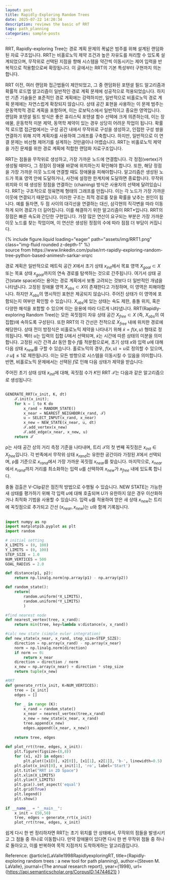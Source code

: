 ```yaml
---
layout: post
title: Rapidly-Exploring Random Trees
date: 2025-07-22 14:20:34
description: reviews the basic of RRT
tags: path_planning
categories: sample-posts
---
```


RRT, Rapidly-exploring Tree는 경로 계획 문제의 폭넓은 범주를 위해 설계된 랜덤화된 자료 구조입니다. RRT는 비홀로노믹 제약 조건과 높은 자유도를 처리할 수 있도록 설계되었으며, 무작위로 선택된 지점을 향해 시스템을 약간씩 이동시키는 제어 입력을 반복적으로 적용함으로써 확장됩니다. 이 글에서는 RRT의 기본 특성부터 구현까지 의논합니다. 


RRT 이전, 여러 랜덤화 접근법들이 제안되었고, 그 중 랜덤화된 포텐셜 필드 알고리즘과 확률적 로드맵 알고리즘이 일반적인 경로 계획 문제에 성공적으로 적용되었습니다. 하지만 기존 기술들은 표준적인 경로 계획에는 강력하지만, 일반적으로 비홀로노믹 경로 계획 문제에는 자연스럽게 확장되지 않습니다. 상태 공간 표현을 사용하는 이 문제 범주는 운동역학적 경로 계획을 포함하며, 이는 로보틱스에서 일반적이고 중요한 영역입니다. 랜덤화 포텐셜 필드 방식은 좋은 휴리스틱 포텐셜 함수 선택에 크게 의존하는데, 이는 장애물, 운동학적 미분 제약, 동역학 제약이 있는 경우 상당히 어려운 작업이 됩니다. 확률적 로드맵 접근법에서는 구성 공간 내에서 무작위로 구성을 생성하고, 인접한 구성 쌍을 연결하기 위해 지역 계획자를 사용하여 그래프를 구축합니다. 하지만, 일반적으로 이 연결 문제는 비선형 제어기를 설계하는 것만큼이나 어렵습니다. RRT는 비홀로노믹 제약을 가진 문제를 위한 경로 계획에 적합한 랜덤화 자료구조입니다.


RRT는 점들을 무작위로 생성하고, 가장 가까운 노드에 연결합니다. 각 정점(vertex)가 생성될 때마다, 그 정점이 장애물 바깥에 위치하는지 확인해야 합니다. 또한, 해당 정점을 가장 가까운 이웃 노드에 연결할 때도 장애물을 피해야합니다. 알고리즘은 생성된 노드가 목표 영역 안에 도달하거나, 사전에 설정한 한계치에 도달하면 종료합니다. 무작위 위치와 이 때 생성된 정점을 연결하는 (chaining) 방식은 사용자의 선택에 달려있습니다. RRT는 구조적으로 정육면체 형태의 그래프를 만듭니다. 이는 각 노드가 가장 가까운 이웃에 연결되기 때문입니다. 이러한 구조는 최적 경로를 찾을 확률을 낮추는 원인이 됩니다. 예를 들자면, 두 점 사이의 대각선을 연결하는 대신, 삼각현의 직각변을 따라 이동하게 되어 경로가 더 길어집니다. 이를 해결하기 위한 알고리즘이 RRT*입니다. RRT의 장점은 빠른 속도와 간단한 구현입니다. 가장 많은 연산이 요구되는 부분은 가장 가까운 이웃 노드를 찾는 작업이며, 이 연산은 생성된 정점의 수에 따라 점점 더 부담이 커집니다. 


<div class="row mt-3">
  <div class="col-sm mt-3 mt-md-0">
    {% include figure.liquid 
      loading="eager" 
      path="assets/img/RRT1.png" 
      class="img-fluid rounded z-depth-1" 
    %}
  </div>
</div>
<div class="caption">
  source from https://www.linkedin.com/pulse/rrt-rapidly-exploring-random-tree-python-based-animesh-sarkar-xrqrc
</div>


경로 계획은 일반적으로 메트릭 공간 $X$에서 초기 상태 $x_{init}$에서 목표 영역 $X_{goal} \subset X$ 또는 목표 상태 $x_{goal}$까지의 연속 경로를 탐색하는 것으로 간주됩니다. 여기서 상태 공간(state space)라는 용어는 경로 계획에서 보통 고려되는 것보다 더 일반적인 개념을 나타냅니다. 고정된 장애물 영역 $X_{obs} \subset X$이 존재한다고 가정하며, 이 영역은 피해야합니다. 하지만 $X_{obs}$의 명시적인 표현은 제공되지 않습니다. 주어진 상태가 이 영역에 포함되는지 여부만 확인할 수 있습니다. $X_{obs}$에 있는 상태는 속도 제한, 충돌 위치, 혹은 다양한 해석을 포함할 수 있으며 이는 응용에 따라 다르게 나타냅니다. RRT(Rapidly-exploring Random Tree)는 모든 꼭짓점이 자유 상태 공간 $X_{free} \subset X$ (즉, $X_{obs}$의 여집합)에 속하도록 구성된다. 또한 RRT의 각 간선은 전적으로 $X_{free}$ 내에 위치한 경로에 해당한다. 상태 전이 방정식은 비홀로노믹 제약을 나타내기 위해 $\dot{x} = f(x, u)$ 형태로 정의됩니다. 벡터 $u$는 입력의 집합 $U$에서 선택되며, $\dot{x}$는 시간에 따른 상태의 미분을 의미합니다. 고정된 시간 간격 $\Delta t$ 동안 함수 $f$를 적분함으로써, 초기 상태 $x$와 입력 $u$에 대해 다음 상태 $x_{new}$를 구할 수 있습니다. 홀로노믹의 경우, $f(x, u) = u$로 정의할 수 있으며, $\|u\| \leq 1$로 제한됩니다. 이는 모든 방향으로 시스템을 이동시킬 수 있음을 의미합니다. 반면, 비홀로노믹 문제에서는 선택된 $f$로 인해 다음 상태가 제약을 받습니다: 


주어진 초기 상태 상태 $x_{init}$에 대해, 꼭짓점 수가 $K$인 RRT $\mathcal{T}$는 다음과 같은 알고리즘으로 생성됩니다: 

``` python
    
GENERATE_RRT(x_init, K, dt)
    𝒯.init(x_init);
    for k = 1 to K do
        x_rand = RANDOM_STATE()
        x_near = NEAREST_NEIGHBOR(x_rand, 𝒯)
        u = SELECT_INPUT(x_rand, x_near)
        x_new = NEW_STATE(x_near, u, dt)
        𝒯.add_vertex(x_new)
        𝒯.add_edge(x_near, x_new, u)
    return 𝒯

```

ρ는 사태 공간 상의 거리 측정 기준을 나타내며, 트리 $\mathcal{T}$의 첫 번째 꼭짓점은 $x_{init} \in X_{free}$입니다. 각 반족에서 무작위 상태 $x_{rand}$는 유한한 공간이라 가정된 $X$에서 선택되며, ρ를 기준으로 $x_{rand}$에서 가장 가까운 꼭짓점 $x_{near}$를 찾습니다. 마지막으로, $x_{near}$에서 $x_{rand}$까지 거리를 최소화하는 입력 $u$를 선택하여 $x_{new}$가 $x_{free}$ 내에 있도록 합니다.

충돌 검출은 V-Clip같은 점진적 방법으로 수행될 수 있습니다. NEW STATE는 가능한 새 상태를 평가하기 위해 각 입력 $u$에 대해 호출되며 $U$가 유한하지 않은 경우 이산화하거나 최적화 기법을 사용할 수 있습니다. 입력 $u$를 적용하여 얻은 새 상태 $x_{new}$는 트리에 꼭짓점으로 추가되고 간선 $(x_{near}, x_{new})$는 $u$와 함께 기록됩니다. 


```python

import numpy as np
import matplotpib.pyplot as plt
import random

# initial setting
X_LIMITS = (0, 100)
Y_LIMITS = (0, 100)
STEP_SIZE = 1.0
NUM_VERTICES = 500
GOAL_RADIUS = 2.0

def distance(p1, p2):
    return np.linalg.norm(np.array(p1) - np.array(p2))

def random_state():
    return(
        random.uniform(*X_LIMITS),
        random.uniform(*Y_LIMITS)
        )

#find nearest node
def nearest_vertex(tree, x_rand):
    return min(tree, key=lambda v:distance(v, x_rand))

#calc new state (simple euler integration)
def new_state(x_near, x_rand, step_size=STEP_SIZE):
    direction = np.array(x_rand) - np.array(x_near)
    norm = np.linalg.norm(direction)
    if norm == 0:
        return x_near
    direction = direction / norm
    x_new = np.array(x_near) + direction * step_size
    return tuple(x_new)

#RRT
def generate_rrt(x_init, K=NUM_VERTICES):
    tree = [x_init]
    edges = []
    
    for _ in range (K):
        x_rand = random_state()
        x_near = nearest_vertex(tree,x_rand)
        x_new = new_state(x_near, x_rand)
        tree.append(x_new)
        edges.append((x_near, x_new))
        
    return tree, edges
    
def plot_rrt(tree, edges, x_init):
    plt.figure(figsize=(8,8))
    for (x1, x2) in edges:
        plt.plot([x1[0], x2[0]], [x1[1], x2[1]], 'b-', linewidth=0.5)
    plt.plot(x_init[0], x_init[1], 'ro', label='Start')
    plt.title("RRT in 2D Space")
    plt.xlim(X_LIMITS)
    plt.ylim(Y_LIMITS)
    plt.gca().set_aspect('equal')
    plt.grid(True)
    plt.legend()
    plt.show()
        
if __name__ = "__main__":
    x_init = (50,50)
    tree, edges = generate_rrt(x_init)
    plot_rrt(tree, edges, x_init)

```

쉽게 다시 한 번 정리하자면 RRT는 초기 위치를 안 상태에서, 무작위의 점들을 발생시키고 그 점들 중 하나로 이동합니다. 만약 장애물이 있다면 다시 한 번 무작위 점들 중 하나로 돌아오고, 이를 반복하여 목적 지점까지 도착하게하는 알고리즘입니다. 



Reference: @article{LaValle1998RapidlyexploringRT,
  title={Rapidly-exploring random trees : a new tool for path planning},
  author={Steven M. LaValle},
  journal={The annual research report},
  year={1998},
  url={https://api.semanticscholar.org/CorpusID:14744621}
}